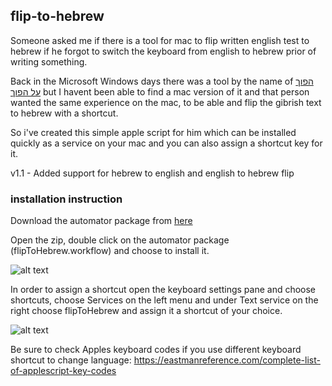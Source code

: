 ## flip-to-hebrew

Someone asked me if there is a tool for mac to flip written english test to hebrew if he forgot to switch the keyboard from english to hebrew prior of writing something.

Back in the Microsoft Windows days there was a tool by the name of [הפוך על הפוך](http://www.freeware.co.il/hebrew/) but I havent been able to find a mac version of it and that person wanted the same experience on the mac, to be able and flip the gibrish text to hebrew with a shortcut.

So i've created this simple apple script for him which can be installed quickly as a service on your mac and you can also assign a shortcut key for it.

v1.1 - Added support for hebrew to english and english to hebrew flip

### installation instruction

Download the automator package from [here](https://github.com/israelio/flip-to-hebrew/raw/master/bin/flipToHebrew.zip)

Open the zip, double click on the automator package (flipToHebrew.workflow) and choose to install it.

![alt text](https://github.com/israelio/flip-to-hebrew/raw/master/doc/install.png "Install the workflow")

In order to assign a shortcut open the keyboard settings pane and choose shortcuts, choose Services on the left menu and under Text service on the right choose flipToHebrew and assign it a shortcut of your choice.

![alt text](https://github.com/israelio/flip-to-hebrew/raw/master/doc/shortcut.png "assigna  shortcut")

Be sure to check Apples keyboard codes if you use different keyboard shortcut to change language:
https://eastmanreference.com/complete-list-of-applescript-key-codes
